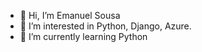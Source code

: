 - 👋 Hi, I’m Emanuel Sousa
- 👀 I’m interested in Python, Django, Azure. 
- 🌱 I’m currently learning Python


<!---
EFlavioBR/EFlavioBR is a ✨ special ✨ repository because its `README.md` (this file) appears on your GitHub profile.
You can click the Preview link to take a look at your changes.
--->
